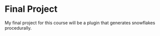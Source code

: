 # Final Project

My final project for this course will be a plugin that generates snowflakes procedurally. <br />

